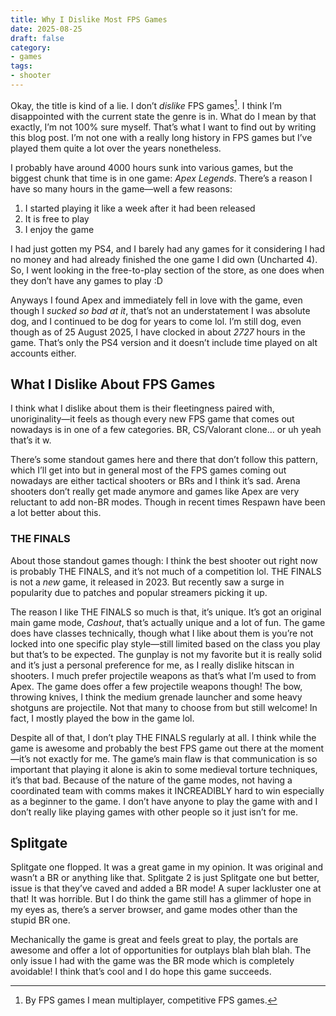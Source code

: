 ```yaml
---
title: Why I Dislike Most FPS Games
date: 2025-08-25
draft: false
category:
- games
tags:
- shooter
---
```


Okay, the title is kind of a lie. I don’t *dislike* FPS games[^1]. I think I’m disappointed with the current state the genre is in. What do I mean by that exactly, I’m not 100% sure myself. That’s what I want to find out by writing this blog post. I’m not one with a really long history in FPS games but I’ve played them quite a lot over the years nonetheless.

I probably have around 4000 hours sunk into various games, but the biggest chunk that time is in one game: *Apex Legends*. There’s a reason I have so many hours in the game—well a few reasons:

1. I started playing it like a week after it had been released
2. It is free to play
3. I enjoy the game

I had just gotten my PS4, and I barely had any games for it considering I had no money and had already finished the one game I did own (Uncharted 4). So, I went looking in the free-to-play section of the store, as one does when they don’t have any games to play :D

Anyways I found Apex and immediately fell in love with the game, even though I *sucked so bad at it*, that’s not an understatement I was absolute dog, and I continued to be dog for years to come lol. I’m still dog, even though as of 25 August 2025, I have clocked in about *2727* hours in the game. That’s only the PS4 version and it doesn’t include time played on alt accounts either.

## What I Dislike About FPS Games

I think what I dislike about them is their fleetingness paired with, unoriginality—it feels as though every new FPS game that comes out nowadays is in one of a few categories. BR, CS/Valorant clone… or uh yeah that’s it w.

There’s some standout games here and there that don’t follow this pattern, which I’ll get into but in general most of the FPS games coming out nowadays are either tactical shooters or BRs and I think it’s sad. Arena shooters don’t really get made anymore and games like Apex are very reluctant to add non-BR modes. Though in recent times Respawn have been a lot better about this.

### THE FINALS

About those standout games though: I think the best shooter out right now is probably THE FINALS, and it’s not much of a competition lol. THE FINALS is not a *new* game, it released in 2023. But recently saw a surge in popularity due to patches and popular streamers picking it up. 

The reason I like THE FINALS so much is that, it’s unique. It’s got an original main game mode, *Cashout*, that’s actually unique and a lot of fun. The game does have classes technically, though what I like about them is you’re not locked into one specific play style—still limited based on the class you play but that’s to be expected. The gunplay is not my favorite but it is really solid and it’s just a personal preference for me, as I really dislike hitscan in shooters. I much prefer projectile weapons as that’s what I’m used to from Apex. The game does offer a few projectile weapons though! The bow, throwing knives, I think the medium grenade launcher and some heavy shotguns are projectile. Not that many to choose from but still welcome! In fact, I mostly played the bow in the game lol.

Despite all of that, I don’t play THE FINALS regularly at all. I think while the game is awesome and probably the best FPS game out there at the moment—it’s not exactly for me. The game’s main flaw is that communication is so important that playing it alone is akin to some medieval torture techniques, it’s that bad. Because of the nature of the game modes, not having a coordinated team with comms makes it INCREADIBLY hard to win especially as a beginner to the game. I don’t have anyone to play the game with and I don’t really like playing games with other people so it just isn’t for me.

## Splitgate

Splitgate one flopped. It was a great game in my opinion. It was original and wasn’t a BR or anything like that. Splitgate 2 is just Splitgate one but better, issue is that they’ve caved and added a BR mode! A super lackluster one at that! It was horrible. But I do think the game still has a glimmer of hope in my eyes as, there’s a server browser, and game modes other than the stupid BR one.

Mechanically the game is great and feels great to play, the portals are awesome and offer a lot of opportunities for outplays blah blah blah. The only issue I had with the game was the BR mode which is completely avoidable! I think that’s cool and I do hope this game succeeds.

[^1]: By FPS games I mean multiplayer, competitive FPS games.
